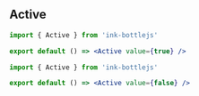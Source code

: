 ## Active

```jsx
import { Active } from 'ink-bottlejs'

export default () => <Active value={true} />
```

```jsx
import { Active } from 'ink-bottlejs'

export default () => <Active value={false} />
```

